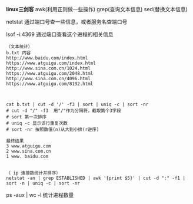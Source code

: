 **linux三剑客** awk(利用正则做一些操作)  grep(查询文本信息) sed(替换文本信息)

 netstat  通过端口号查一些信息，或者服务名查端口号

lsof -i:4369  通过端口查看这个进程的相关信息 

~~~
（文本统计）
b.txt 内容
http://www.baidu.com/index.html
https://www.atguigu.com/index.html
http://www.sina.com.cn/1024.html
https://www.atguigu.com/2048.html
http://www.sina.com.cn/4096.html
https://www.atguigu.com/8192.html



cat b.txt | cut -d '/' -f3 | sort | uniq -c | sort -nr
# cut -d "/" -f3  用"/"作为分隔符，截取第个3字段
# sort 第一次排序
# uniq -c 显示该行重复次数
# sort -nr 按照数值(n)从大到小排(r逆序)

最终结果
3 www.atguigu.com
2 www.sina.com.cn
1 www. baidu.com


（ ip 连接数统计并排序）
netstat -an | grep ESTABLISHED | awk '{print $5}' | cut -d ":" -f1 | sort -n | uniq -c | sort -nr
~~~



ps -aux | wc -l  统计进程数量